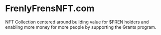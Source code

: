 # FrenlyFrensNFT.com
NFT Collection centered around building value for $FREN holders and enabling more money for more people by supporting the Grants program.

